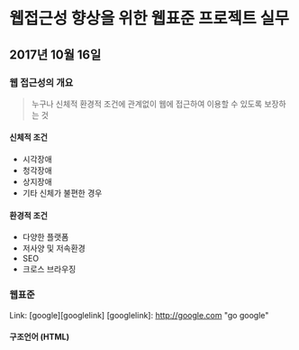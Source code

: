 # 웹접근성 향상을 위한 웹표준 프로젝트 실무
## 2017년 10월 16일
### 웹 접근성의 개요
> 누구나 신체적 환경적 조건에 관계없이 웹에 접근하여 이용할 수 있도록 보장하는 것
#### 신체적 조건
+ 시각장애
+ 청각장애
+ 상지장애
+ 기타 신체가 불편한 경우
#### 환경적 조건
+ 다양한 플랫폼
+ 저사양 및 저속환경
+ SEO
+ 크로스 브라우징

### 웹표준
Link: [google][googlelink]
[googlelink]: http://google.com "go google"
#### 구조언어 (HTML)
